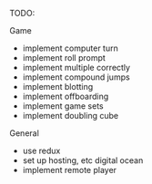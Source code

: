 
TODO:

Game
- implement computer turn
- implement roll prompt
- implement multiple correctly
- implement compound jumps
- implement blotting
- implement offboarding
- implement game sets
- implement doubling cube

General
- use redux
- set up hosting, etc digital ocean
- implement remote player
